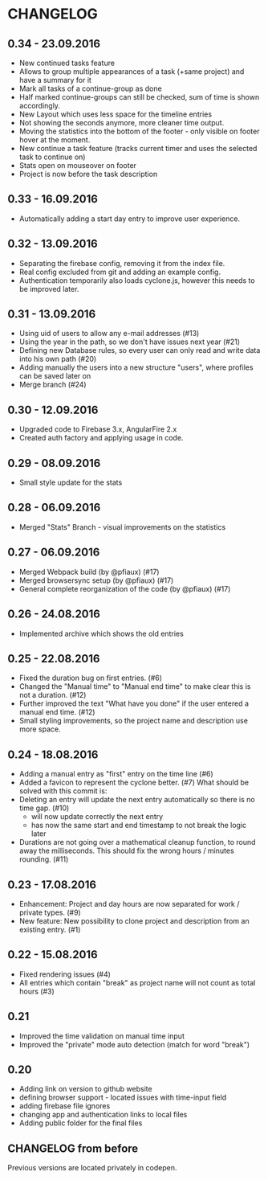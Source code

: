 # CHANGELOG
## 0.34 - 23.09.2016
* New continued tasks feature
* Allows to group multiple appearances of a task (+same project) and have a summary for it
* Mark all tasks of a continue-group as done
* Half marked continue-groups can still be checked, sum of time is shown accordingly.
* New Layout which uses less space for the timeline entries
* Not showing the seconds anymore, more cleaner time output.
* Moving the statistics into the bottom of the footer - only visible on footer hover at the moment.
* New continue a task feature (tracks current timer and uses the selected task to continue on)
* Stats open on mouseover on footer
* Project is now before the task description

## 0.33 - 16.09.2016
* Automatically adding a start day entry to improve user experience.

## 0.32 - 13.09.2016
* Separating the firebase config, removing it from the index file.
* Real config excluded from git and adding an example config.
* Authentication temporarily also loads cyclone.js, however this needs to be improved later.

## 0.31 - 13.09.2016
* Using uid of users to allow any e-mail addresses (#13)
* Using the year in the path, so we don't have issues next year (#21)
* Defining new Database rules, so every user can only read and write data into his own path (#20)
* Adding manually the users into a new structure "users", where profiles can be saved later on
* Merge branch (#24)

## 0.30 - 12.09.2016
* Upgraded code to Firebase 3.x, AngularFire 2.x
* Created auth factory and applying usage in code.

## 0.29 - 08.09.2016
* Small style update for the stats

## 0.28 - 06.09.2016
* Merged "Stats" Branch - visual improvements on the statistics

## 0.27 - 06.09.2016
* Merged Webpack build (by @pfiaux) (#17)
* Merged browsersync setup (by @pfiaux) (#17)
* General complete reorganization of the code (by @pfiaux) (#17)

## 0.26 - 24.08.2016
* Implemented archive which shows the old entries

## 0.25 - 22.08.2016
* Fixed the duration bug on first entries. (#6)
* Changed the "Manual time" to "Manual end time" to make clear this is not a duration. (#12)
* Further improved the text "What have you done" if the user entered a manual end time. (#12)
* Small styling improvements, so the project name and description use more space.

## 0.24 - 18.08.2016
* Adding a manual entry as "first" entry on the time line (#6)
* Added a favicon to represent the cyclone better. (#7)
What should be solved with this commit is:
* Deleting an entry will update the next entry automatically so there is no time gap. (#10)
  * will now update correctly the next entry
  * has now the same start and end timestamp to not break the logic later
* Durations are not going over a mathematical cleanup function, to round away the milliseconds.
  This should fix the wrong hours / minutes rounding. (#11)


## 0.23 - 17.08.2016
* Enhancement: Project and day hours are now separated for work / private types. (#9)
* New feature: New possibility to clone project and description from an existing entry. (#1)

## 0.22 - 15.08.2016
* Fixed rendering issues (#4)
* All entries which contain "break" as project name will not count as total hours (#3)

## 0.21
* Improved the time validation on manual time input
* Improved the "private" mode auto detection (match for word "break")

## 0.20
* Adding link on version to github website
* defining browser support - located issues with time-input field
* adding firebase file ignores
* changing app and authentication links to local files
* Adding public folder for the final files


## CHANGELOG from before
Previous versions are located privately in codepen.